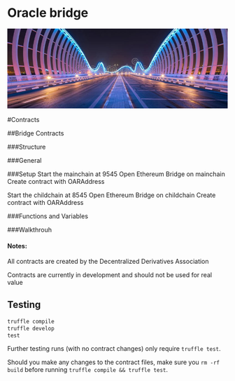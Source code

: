 # Oracle bridge

![Bridge](./public/bridge.jpg)

#Contracts

##Bridge Contracts

###Structure

###General

###Setup
Start the mainchain at 9545
Open Ethereum Bridge on mainchain
Create contract with OARAddress

Start the childchain at 8545
Open Ethereum Bridge on childchain
Create contract with OARAddress

###Functions and Variables 

###Walkthrouh


#### Notes:

All contracts are created by the Decentralized Derivatives Association

Contracts are currently in development and should not be used for real value

## Testing
```
truffle compile
truffle develop
test
```

Further testing runs (with no contract changes) only require `truffle test`.

Should you make any changes to the contract files, make sure you `rm -rf build` before running `truffle compile && truffle test`.